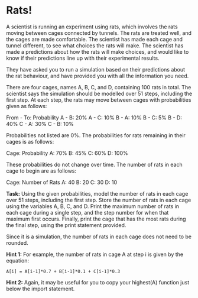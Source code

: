 # Rats!

A scientist is running an experiment using rats, which involves the rats moving between cages connected by tunnels. The rats are treated well, and the cages are made comfortable. The scientist has made each cage and tunnel different, to see what choices the rats will make. The scientist has made a predictions about how the rats will make choices, and would like to know if their predictions line up with their experimental results.

They have asked you to run a simulation based on their predictions about the rat behaviour, and have provided you with all the information you need.

There are four cages, names A, B, C, and D, containing 100 rats in total. The scientist says the simulation should be modelled over 51 steps, including the first step. At each step, the rats may move between cages with probabilities given as follows:

From - To: Probability
A - B: 20%
A - C: 10%
B - A: 10%
B - C: 5%
B - D: 40%
C - A: 30%
C - B: 10%

Probabilities not listed are 0%. The probabilities for rats remaining in their cages is as follows:

Cage: Probability
A: 70%
B: 45%
C: 60%
D: 100%

These probabilities do not change over time. The number of rats in each cage to begin are as follows:

Cage: Number of Rats
A: 40
B: 20
C: 30
D: 10

**Task:** Using the given probabilities, model the number of rats in each cage over 51 steps, including the first step. Store the number of rats in each cage using the variables A, B, C, and D. Print the maximum number of rats in each cage during a single step, and the step number for when that maximum first occurs. Finally, print the cage that has the most rats during the final step, using the print statement provided.

Since it is a simulation, the number of rats in each cage does not need to be rounded. 

**Hint 1:** For example, the number of rats in cage A at step i is given by the equation: 

`A[i] = A[i-1]*0.7 + B[i-1]*0.1 + C[i-1]*0.3`

**Hint 2:** Again, it may be useful for you to copy your highest(A) function just below the import statement.

